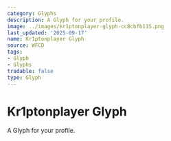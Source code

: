 ```yaml
---
category: Glyphs
description: A Glyph for your profile.
image: ../images/kr1ptonplayer-glyph-cc8cbfb115.png
last_updated: '2025-09-17'
name: Kr1ptonplayer Glyph
source: WFCD
tags:
- Glyph
- Glyphs
tradable: false
type: Glyph
---
```


# Kr1ptonplayer Glyph

A Glyph for your profile.

